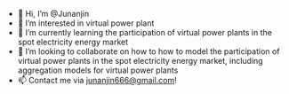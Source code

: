 - 👋 Hi, I’m @Junanjin
- 👀 I’m interested in virtual power plant
- 🌱 I’m currently learning the participation of virtual power plants in the spot electricity energy market
- 💞️ I’m looking to collaborate on how to how to model the participation of virtual power plants in the spot electricity energy market, including aggregation models for virtual power plants
- 📫 Contact me via junanjin666@gmail.com!


<!---
Junanjin/Junanjin is a ✨ special ✨ repository because its `README.md` (this file) appears on your GitHub profile.
You can click the Preview link to take a look at your changes.
--->
